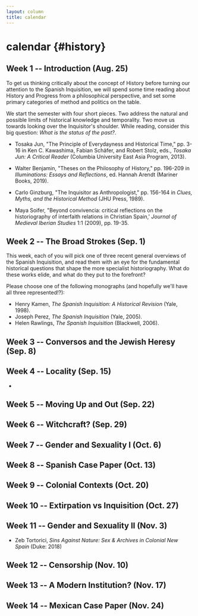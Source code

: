 ```yaml
---
layout: column
title: calendar
---
```


# calendar {#history}

## Week 1 -- Introduction (Aug. 25)

To get us thinking critically about the concept of History before turning our
attention to the Spanish Inquisition, we will spend some time reading about
History and Progress from a philosophical perspective, and set some primary
categories of method and politics on the table.

We start the semester with four short pieces. Two address the natural and
possible limits of historical knowledge and temporality. Two move us towards
looking over the Inquisitor's shoulder. While reading, consider this big
question: *What is the status of the past?*. 

* Tosaka Jun, "The Principle of Everydayness and Historical Time," pp. 3-16 in
  Ken C. Kawashima, Fabian Schäfer, and Robert Stolz, eds., *Tosaka Jun:
  A Critical Reader* (Columbia University East Asia Program, 2013).

* Walter Benjamin, "Theses on the Philosophy of History," pp. 196-209 in
  *Illuminations: Essays and Reflections*, ed. Hannah Arendt (Mariner Books,
  2019).

* Carlo Ginzburg, "The Inquisitor as Anthropologist," pp. 156-164 in *Clues,
  Myths, and the Historical Method* (JHU Press, 1989).

* Maya Soifer, "Beyond convivencia: critical reflections on the historiography
  of interfaith relations in Christian Spain,' *Journal of Medieval Iberian
  Studies* 1:1 (2009), pp. 19-35.

## Week 2 -- The Broad Strokes (Sep. 1)

This week, each of you will pick one of three recent general overviews of the
Spanish Inquisition, and read them with an eye for the fundamental historical
questions that shape the more specialist historiography. What do these works
elide, and what do they put to the forefront?

Please choose one of the following monographs (and hopefully we'll have all
three represented!?):

* Henry Kamen, *The Spanish Inquisition: A Historical Revision* (Yale, 1998).  
* Joseph Perez, *The Spanish Inquisition* (Yale, 2005).
* Helen Rawlings, *The Spanish Inquisition* (Blackwell, 2006).

## Week 3 -- Conversos and the Jewish Heresy (Sep. 8) 




## Week 4 -- Locality (Sep. 15) 

* 

## Week 5 -- Moving Up and Out (Sep. 22)

## Week 6 -- Witchcraft? (Sep. 29) 

## Week 7 -- Gender and Sexuality I (Oct. 6) 

## Week 8 -- Spanish Case Paper (Oct. 13) 

## Week 9 -- Colonial Contexts (Oct. 20)  

## Week 10 -- Extirpation vs Inquisition (Oct. 27)

## Week 11 -- Gender and Sexuality II (Nov. 3)  

* Zeb Tortorici, *Sins Against Nature: Sex & Archives in Colonial New Spain*
  (Duke: 2018)

## Week 12 -- Censorship (Nov. 10)  

## Week 13 -- A Modern Institution?  (Nov. 17) 

## Week 14 -- Mexican Case Paper (Nov. 24)








